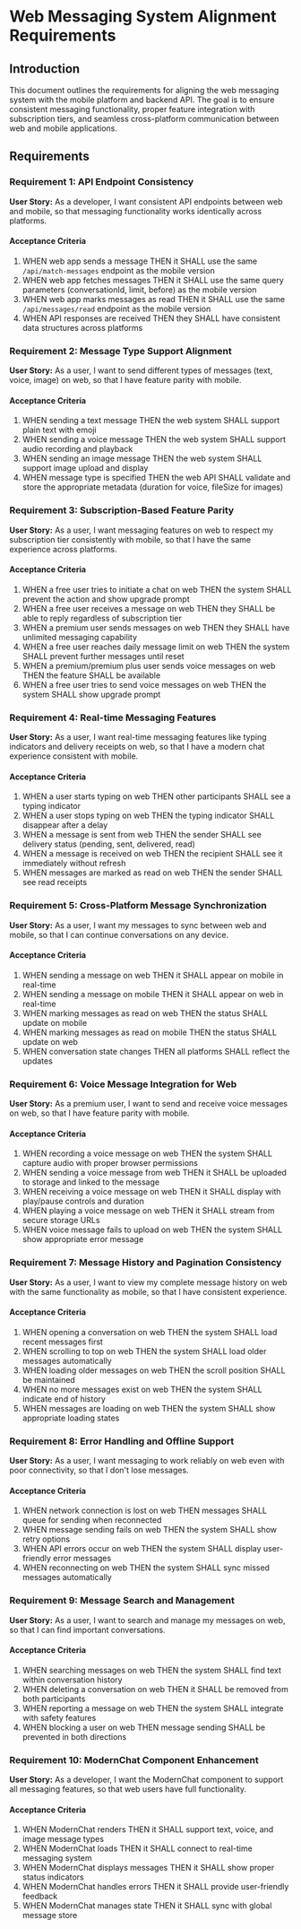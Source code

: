 # Web Messaging System Alignment Requirements

## Introduction

This document outlines the requirements for aligning the web messaging system with the mobile platform and backend API. The goal is to ensure consistent messaging functionality, proper feature integration with subscription tiers, and seamless cross-platform communication between web and mobile applications.

## Requirements

### Requirement 1: API Endpoint Consistency

**User Story:** As a developer, I want consistent API endpoints between web and mobile, so that messaging functionality works identically across platforms.

#### Acceptance Criteria

1. WHEN web app sends a message THEN it SHALL use the same `/api/match-messages` endpoint as the mobile version
2. WHEN web app fetches messages THEN it SHALL use the same query parameters (conversationId, limit, before) as the mobile version
3. WHEN web app marks messages as read THEN it SHALL use the same `/api/messages/read` endpoint as the mobile version
4. WHEN API responses are received THEN they SHALL have consistent data structures across platforms

### Requirement 2: Message Type Support Alignment

**User Story:** As a user, I want to send different types of messages (text, voice, image) on web, so that I have feature parity with mobile.

#### Acceptance Criteria

1. WHEN sending a text message THEN the web system SHALL support plain text with emoji
2. WHEN sending a voice message THEN the web system SHALL support audio recording and playback
3. WHEN sending an image message THEN the web system SHALL support image upload and display
4. WHEN message type is specified THEN the web API SHALL validate and store the appropriate metadata (duration for voice, fileSize for images)

### Requirement 3: Subscription-Based Feature Parity

**User Story:** As a user, I want messaging features on web to respect my subscription tier consistently with mobile, so that I have the same experience across platforms.

#### Acceptance Criteria

1. WHEN a free user tries to initiate a chat on web THEN the system SHALL prevent the action and show upgrade prompt
2. WHEN a free user receives a message on web THEN they SHALL be able to reply regardless of subscription tier
3. WHEN a premium user sends messages on web THEN they SHALL have unlimited messaging capability
4. WHEN a free user reaches daily message limit on web THEN the system SHALL prevent further messages until reset
5. WHEN a premium/premium plus user sends voice messages on web THEN the feature SHALL be available
6. WHEN a free user tries to send voice messages on web THEN the system SHALL show upgrade prompt

### Requirement 4: Real-time Messaging Features

**User Story:** As a user, I want real-time messaging features like typing indicators and delivery receipts on web, so that I have a modern chat experience consistent with mobile.

#### Acceptance Criteria

1. WHEN a user starts typing on web THEN other participants SHALL see a typing indicator
2. WHEN a user stops typing on web THEN the typing indicator SHALL disappear after a delay
3. WHEN a message is sent from web THEN the sender SHALL see delivery status (pending, sent, delivered, read)
4. WHEN a message is received on web THEN the recipient SHALL see it immediately without refresh
5. WHEN messages are marked as read on web THEN the sender SHALL see read receipts

### Requirement 5: Cross-Platform Message Synchronization

**User Story:** As a user, I want my messages to sync between web and mobile, so that I can continue conversations on any device.

#### Acceptance Criteria

1. WHEN sending a message on web THEN it SHALL appear on mobile in real-time
2. WHEN sending a message on mobile THEN it SHALL appear on web in real-time
3. WHEN marking messages as read on web THEN the status SHALL update on mobile
4. WHEN marking messages as read on mobile THEN the status SHALL update on web
5. WHEN conversation state changes THEN all platforms SHALL reflect the updates

### Requirement 6: Voice Message Integration for Web

**User Story:** As a premium user, I want to send and receive voice messages on web, so that I have feature parity with mobile.

#### Acceptance Criteria

1. WHEN recording a voice message on web THEN the system SHALL capture audio with proper browser permissions
2. WHEN sending a voice message from web THEN it SHALL be uploaded to storage and linked to the message
3. WHEN receiving a voice message on web THEN it SHALL display with play/pause controls and duration
4. WHEN playing a voice message on web THEN it SHALL stream from secure storage URLs
5. WHEN voice message fails to upload on web THEN the system SHALL show appropriate error message

### Requirement 7: Message History and Pagination Consistency

**User Story:** As a user, I want to view my complete message history on web with the same functionality as mobile, so that I have consistent experience.

#### Acceptance Criteria

1. WHEN opening a conversation on web THEN the system SHALL load recent messages first
2. WHEN scrolling to top on web THEN the system SHALL load older messages automatically
3. WHEN loading older messages on web THEN the scroll position SHALL be maintained
4. WHEN no more messages exist on web THEN the system SHALL indicate end of history
5. WHEN messages are loading on web THEN the system SHALL show appropriate loading states

### Requirement 8: Error Handling and Offline Support

**User Story:** As a user, I want messaging to work reliably on web even with poor connectivity, so that I don't lose messages.

#### Acceptance Criteria

1. WHEN network connection is lost on web THEN messages SHALL queue for sending when reconnected
2. WHEN message sending fails on web THEN the system SHALL show retry options
3. WHEN API errors occur on web THEN the system SHALL display user-friendly error messages
4. WHEN reconnecting on web THEN the system SHALL sync missed messages automatically

### Requirement 9: Message Search and Management

**User Story:** As a user, I want to search and manage my messages on web, so that I can find important conversations.

#### Acceptance Criteria

1. WHEN searching messages on web THEN the system SHALL find text within conversation history
2. WHEN deleting a conversation on web THEN it SHALL be removed from both participants
3. WHEN reporting a message on web THEN the system SHALL integrate with safety features
4. WHEN blocking a user on web THEN message sending SHALL be prevented in both directions

### Requirement 10: ModernChat Component Enhancement

**User Story:** As a developer, I want the ModernChat component to support all messaging features, so that web users have full functionality.

#### Acceptance Criteria

1. WHEN ModernChat renders THEN it SHALL support text, voice, and image message types
2. WHEN ModernChat loads THEN it SHALL connect to real-time messaging system
3. WHEN ModernChat displays messages THEN it SHALL show proper status indicators
4. WHEN ModernChat handles errors THEN it SHALL provide user-friendly feedback
5. WHEN ModernChat manages state THEN it SHALL sync with global message store